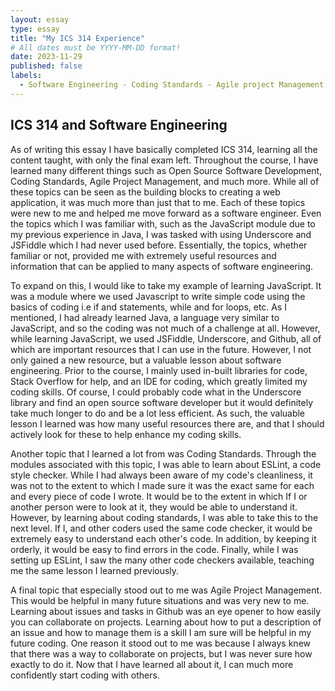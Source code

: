 ```yaml
---
layout: essay
type: essay
title: "My ICS 314 Experience"
# All dates must be YYYY-MM-DD format!
date: 2023-11-29
published: false
labels:
  - Software Engineering - Coding Standards - Agile project Management
---
```


## ICS 314 and Software Engineering

As of writing this essay I have basically completed ICS 314, learning all the content taught, with only the final exam left. Throughout the course, I have learned many different things such as Open Source Software Development, Coding Standards, Agile Project Management, and much more. While all of these topics can be seen as the building blocks to creating a web application, it was much more than just that to me. Each of these topics were new to me and helped me move forward as a software engineer. Even the topics which I was familiar with, such as the JavaScript module due to my previous experience in Java, I was tasked with using Underscore and JSFiddle which I had never used before. Essentially, the topics, whether familiar or not, provided me with extremely useful resources and information that can be applied to many aspects of software engineering.

To expand on this, I would like to take my example of learning JavaScript. It was a module where we used Javascript to write simple code using the basics of coding i.e if and statements, while and for loops, etc. As I mentioned, I had already learned Java, a language very similar to JavaScript, and so the coding was not much of a challenge at all. However, while learning JavaScript, we used JSFiddle, Underscore, and Github, all of which are important resources that I can use in the future. However, I not only gained a new resource, but a valuable lesson about software engineering. Prior to the course, I mainly used in-built libraries for code, Stack Overflow for help, and an IDE for coding, which greatly limited my coding skills. Of course, I could probably code what in the Underscore library and find an open source software developer but it would definitely take much longer to do and be a lot less efficient. As such, the valuable lesson I learned was how many useful resources there are, and that I should actively look for these to help enhance my coding skills.

Another topic that I learned a lot from was Coding Standards. Through the modules associated with this topic, I was able to learn about ESLint, a code style checker. While I had always been aware of my code's cleanliness, it was not to the extent to which I made sure it was the exact same for each and every piece of code I wrote. It would be to the extent in which If I or another person were to look at it, they would be able to understand it. However, by learning about coding standards, I was able to take this to the next level. If I, and other coders used the same code checker, it would be extremely easy to understand each other's code. In addition, by keeping it orderly, it would be easy to find errors in the code. Finally, while I was setting up ESLint, I saw the many other code checkers available, teaching me the same lesson I learned previously.

A final topic that especially stood out to me was Agile Project Management. This would be helpful in many future situations and was very new to me. Learning about issues and tasks in Github was an eye opener to how easily you can collaborate on projects. Learning about how to put a description of an issue and how to manage them is a skill I am sure will be helpful in my future coding. One reason it stood out to me was because I always knew that there was a way to collaborate on projects, but I was never sure how exactly to do it. Now that I have learned all about it, I can much more confidently start coding with others.
